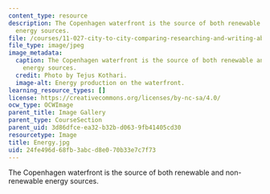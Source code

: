 ```yaml
---
content_type: resource
description: The Copenhagen waterfront is the source of both renewable and non-renewable
  energy sources.
file: /courses/11-027-city-to-city-comparing-researching-and-writing-about-cities-spring-2006/24fe496d68fb3abcd8e070b33e7c7f73_Energy.jpg
file_type: image/jpeg
image_metadata:
  caption: The Copenhagen waterfront is the source of both renewable and non-renewable
    energy sources.
  credit: Photo by Tejus Kothari.
  image-alt: Energy production on the waterfront.
learning_resource_types: []
license: https://creativecommons.org/licenses/by-nc-sa/4.0/
ocw_type: OCWImage
parent_title: Image Gallery
parent_type: CourseSection
parent_uid: 3d86dfce-ea32-b32b-d063-9fb41405cd30
resourcetype: Image
title: Energy.jpg
uid: 24fe496d-68fb-3abc-d8e0-70b33e7c7f73
---
```

The Copenhagen waterfront is the source of both renewable and non-renewable energy sources.
